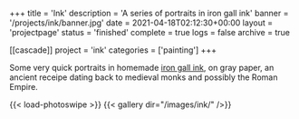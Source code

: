 +++
title = 'Ink'
description = 'A series of portraits in iron gall ink'
banner = '/projects/ink/banner.jpg'
date = 2021-04-18T02:12:30+00:00
layout = 'projectpage'
status = 'finished'
complete = true
logs = false
archive = true

[[cascade]]
project = 'ink'
categories = ['painting']
+++

Some very quick portraits in homemade [iron gall ink](https://en.wikipedia.org/wiki/Iron_gall_ink), on gray paper, an ancient receipe dating back to medieval monks and possibly the Roman Empire.

{{< load-photoswipe >}}
{{< gallery dir="/images/ink/" />}}
